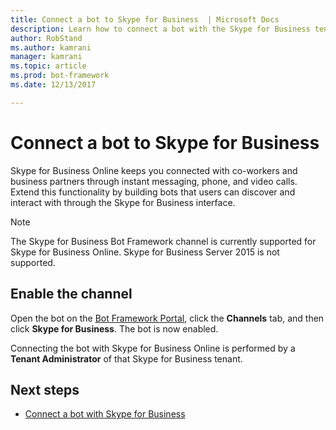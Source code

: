 ```yaml
---
title: Connect a bot to Skype for Business  | Microsoft Docs
description: Learn how to connect a bot with the Skype for Business tenant.
author: RobStand
ms.author: kamrani
manager: kamrani
ms.topic: article
ms.prod: bot-framework
ms.date: 12/13/2017

---
```

# Connect a bot to Skype for Business

Skype for Business Online keeps you connected with co-workers and business partners through instant messaging, phone, and video calls. Extend this functionality by building bots that users can discover and interact with through the Skype for Business interface.

> [!NOTE]
> The Skype for Business Bot Framework channel is currently supported for Skype for Business Online. Skype for Business Server 2015 is not supported. 

## Enable the channel

Open the bot on the [Bot Framework Portal](https://dev.botframework.com/), click the **Channels** tab, and then click **Skype for Business**. The bot is now enabled. 

Connecting the bot with Skype for Business Online is performed by a **Tenant Administrator** of that Skype for Business tenant.

## Next steps
* [Connect a bot with Skype for Business](https://msdn.microsoft.com/en-us/skype/Skype-For-Business-Bot-Framework/docs/overview)







